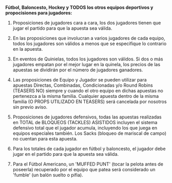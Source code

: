 **Fútbol, Baloncesto, Hockey y TODOS los otros equipos deportivos y propocisiones para jugadores:**

1. Proposiciones de jugadores cara a cara, los dos jugadores tienen que jugar el partido para que la apuesta sea válida.

2. En las proposiciones que involucran a varios jugadores de cada equipo, todos los jugadores son válidos a menos que se especifique lo contrario en la apuesta.
3. En eventos de Quinielas, todos los jugadores son válidos. Si dos o más jugadores empatan por el mejor lugar en la quinela, los precios de las apuestas se dividirán por el número de jugadores ganadores.
4. Las proposiciones de Equipo y Jugador se pueden utilizar para apuestas Directas, Combinadas, Condicionadas y/o Round Robins (TEASERS NO) siempre y cuando el otro equipo en dichas apuestas no pertenezca a la misma familia. Cualquier apuesta dentro de la misma familia (O PROPS UTILIZADO EN TEASERS) será cancelada por nosotros sin previo aviso.
5. Proposiciones de jugadores defensivos, todas las apuestas realizadas en TOTAL de BLOQUEOS (TACKLES) ASISTIDOS incluyen el sistema defensivo total que el jugador acumula, incluyendo los que juega en equipos especiales también. Los Sacks (bloqueo de mariscal de campo) no cuentan para esta apuesta.
6. Para los totales de cada jugador en fútbol y baloncesto, el jugador debe jugar en el partido para que la apuesta sea válida.
7. Para el Fútbol Americano, un 'MUFFED PUNT' (tocar la pelota antes de poseerla) recuperado por el equipo que patea será considerado un 'fumble' (un balón suelto o pifia).
